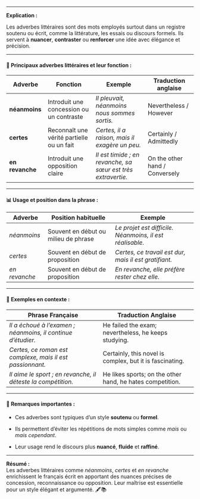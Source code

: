 
---

**Explication :**

Les adverbes littéraires sont des mots employés surtout dans un registre soutenu ou écrit, comme la littérature, les essais ou discours formels. Ils servent à **nuancer**, **contraster** ou **renforcer** une idée avec élégance et précision.

---

#### 🧱 Principaux adverbes littéraires et leur fonction :

|Adverbe|Fonction|Exemple|Traduction anglaise|
|---|---|---|---|
|**néanmoins**|Introduit une concession ou un contraste|_Il pleuvait, néanmoins nous sommes sortis._|Nevertheless / However|
|**certes**|Reconnaît une vérité partielle ou un fait|_Certes, il a raison, mais il exagère un peu._|Certainly / Admittedly|
|**en revanche**|Introduit une opposition claire|_Il est timide ; en revanche, sa sœur est très extravertie._|On the other hand / Conversely|

---

#### 📊 Usage et position dans la phrase :

|Adverbe|Position habituelle|Exemple|
|---|---|---|
|_néanmoins_|Souvent en début ou milieu de phrase|_Le projet est difficile. Néanmoins, il est réalisable._|
|_certes_|Souvent en début de proposition|_Certes, ce travail est dur, mais il est gratifiant._|
|_en revanche_|Souvent en début de proposition|_En revanche, elle préfère rester chez elle._|

---

#### 🔄 Exemples en contexte :

|Phrase Française|Traduction Anglaise|
|---|---|
|_Il a échoué à l’examen ; néanmoins, il continue d’étudier._|He failed the exam; nevertheless, he keeps studying.|
|_Certes, ce roman est complexe, mais il est passionnant._|Certainly, this novel is complex, but it is fascinating.|
|_Il aime le sport ; en revanche, il déteste la compétition._|He likes sports; on the other hand, he hates competition.|

---

#### 📝 Remarques importantes :

- Ces adverbes sont typiques d’un style **soutenu** ou **formel**.
    
- Ils permettent d’éviter les répétitions de mots simples comme _mais_ ou _mais cependant_.
    
- Leur usage rend le discours plus **nuancé**, **fluide** et **raffiné**.
    

---

**Résumé :**  
Les adverbes littéraires comme _néanmoins_, _certes_ et _en revanche_ enrichissent le français écrit en apportant des nuances précises de concession, reconnaissance ou opposition. Leur maîtrise est essentielle pour un style élégant et argumenté. 🖋️📚